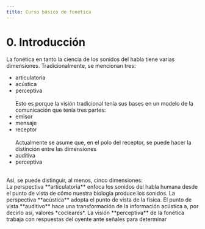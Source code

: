 ```yaml
---
title: Curso básico de fonética 
---
```

# 0. Introducción

La fonética en tanto la ciencia de los sonidos del habla tiene varias dimensiones. Tradicionalmente, se mencionan tres: 
- articulatoria
- acústica
- perceptiva
<br><br>Esto es porque la visión tradicional tenía sus bases en un modelo de la comunicación que tenía tres partes:
- emisor
- mensaje
- receptor
<br><br>Actualmente se asume que, en el polo del receptor, se puede hacer la distinción entre las dimensiones
- auditiva
- perceptiva
<br>
Así, se puede distinguir, al menos, cinco dimensiones:<br>
La perspectiva **articulatoria** enfoca los sonidos del habla humana desde el punto de vista de cómo nuestra biología produce los sonidos. La perspectiva **acústica** adopta el punto de vista de la física. El punto de vista **auditivo** hace una transformación de la información acústica a, por decirlo así, valores *cocleares*. La visión **perceptiva** de la fonética trabaja con respuestas del oyente ante señales para determinar  

